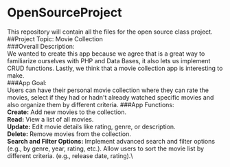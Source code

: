 # OpenSourceProject
This repository will contain all the files for the open source class project.\
##Project Topic: Movie Collection\
###Overall Description:\
We wanted to create this app because we agree that is a great way to familiarize ourselves with PHP and Data Bases, it also lets us implement CRUD functions. Lastly, we think that a movie collection app is interesting to make.\
###App Goal:\
Users can have their personal movie collection where they can rate the movies, select if they had or hadn't already watched specific movies and also organize them by different criteria.
###App Functions:\
**Create:** Add new movies to the collection.\
**Read:** View a list of all movies.\
**Update:** Edit movie details like rating, genre, or description.\
**Delete:** Remove movies from the collection.\
**Search and Filter Options:** Implement advanced search and filter options (e.g., by genre, year, rating, etc.). Allow users to sort the movie list by different criteria. (e.g., release date, rating).\
